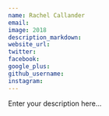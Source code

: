 ```yaml
---
name: Rachel Callander
email:
image: 2018
description_markdown:
website_url:
twitter:
facebook:
google_plus:
github_username:
instagram:
---
```


Enter your description here...
